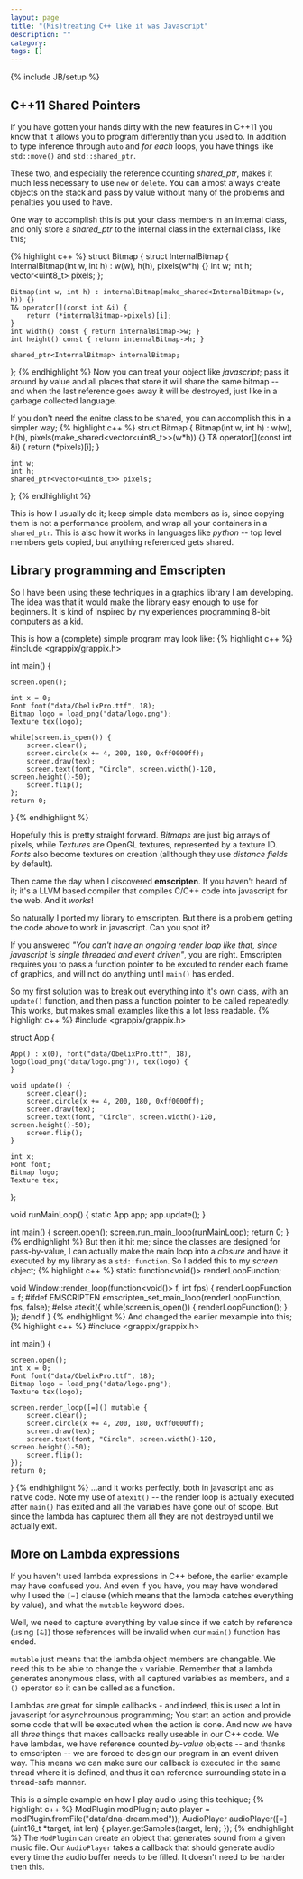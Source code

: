 ```yaml
---
layout: page
title: "(Mis)treating C++ like it was Javascript"
description: ""
category: 
tags: []
---
```

{% include JB/setup %}

C++11 Shared Pointers
---------------------
If you have gotten your hands dirty with the new features in C++11 you know that it allows you to
program differently than you used to. In addition to type inference through `auto` and *for each*
loops, you have things like `std::move()` and `std::shared_ptr`.

These two, and especially the reference counting *shared_ptr*, makes it
much less necessary to use `new` or `delete`. You can almost always create objects on the stack and
pass by value without many of the problems and penalties you used to have.

One way to accomplish this is put your class members in an internal class, and only store
a *shared_ptr* to the internal class in the external class, like this;

{% highlight c++ %}
struct Bitmap {
    struct InternalBitmap {
        InternalBitmap(int w, int h) : w(w), h(h), pixels(w*h) {}
        int w;
        int h;
        vector<uint8_t> pixels;
    };

    Bitmap(int w, int h) : internalBitmap(make_shared<InternalBitmap>(w, h)) {}
    T& operator[](const int &i) { 
        return (*internalBitmap->pixels)[i];
    }
    int width() const { return internalBitmap->w; }
    int height() const { return internalBitmap->h; }

    shared_ptr<InternalBitmap> internalBitmap;
};
{% endhighlight %}
Now you can treat your object like *javascript*; pass it around by value and all
places that store it will share the same bitmap -- and when the last reference goes away
it will be destroyed, just like in a garbage collected language.

If you don't need the enitre class to be shared, you can accomplish this in a simpler way;
{% highlight c++ %}
struct Bitmap {
    Bitmap(int w, int h) : w(w), h(h), pixels(make_shared<vector<uint8_t>>(w*h)) {}
    T& operator[](const int &i) { 
        return (*pixels)[i];
    }

    int w;
    int h;
    shared_ptr<vector<uint8_t>> pixels;
};
{% endhighlight %}

This is how I usually do it; keep simple data members as is, since
copying them is not a performance problem, and wrap all your containers in a `shared_ptr`. This is
also how it works in languages like *python* -- top level members gets copied, but anything
referenced gets shared.

Library programming and Emscripten
----------------------------------
So I have been using these techniques in a graphics library I am developing. The idea was
that it would make the library easy enough to use for beginners. It is kind of inspired by
my experiences programming 8-bit computers as a kid. 

This is how a (complete) simple program may look like:
{% highlight c++ %}
#include <grappix/grappix.h>

int main() {

    screen.open();

    int x = 0;
    Font font("data/ObelixPro.ttf", 18);
    Bitmap logo = load_png("data/logo.png");
    Texture tex(logo);

    while(screen.is_open()) {
        screen.clear();
        screen.circle(x += 4, 200, 180, 0xff0000ff);
        screen.draw(tex);
        screen.text(font, "Circle", screen.width()-120, screen.height()-50);
        screen.flip();
    };
    return 0;
}
{% endhighlight %}

Hopefully this is pretty straight forward. *Bitmaps* are just big arrays of pixels, while *Textures* are OpenGL textures,
represented by a texture ID. *Fonts* also become textures on creation (allthough they use *distance fields* by default).

Then came the day when I discovered **emscripten**. If you haven't heard of it; it's a LLVM based compiler
that compiles C/C++ code into javascript for the web. And it *works*!

So naturally I ported my library to emscripten. But there is a problem getting the code above to work in javascript.
Can you spot it?

If you answered *"You can't have an ongoing render loop like that, since javascript is single threaded and event driven"*, 
you are right. Emscripten requires you to pass a function pointer to be excuted to render each frame of graphics, and will
not do anything until `main()` has ended.

So my first solution was to break out everything into it's own class, with an `update()` function, and then pass a function
pointer to be called repeatedly. This works, but makes small examples like this a lot less readable. 
{% highlight c++ %}
#include <grappix/grappix.h>

struct App {

    App() : x(0), font("data/ObelixPro.ttf", 18), logo(load_png("data/logo.png")), tex(logo) {
    }

    void update() {
        screen.clear();
        screen.circle(x += 4, 200, 180, 0xff0000ff);
        screen.draw(tex);
        screen.text(font, "Circle", screen.width()-120, screen.height()-50);
        screen.flip();
    }

    int x;
    Font font;
    Bitmap logo;
    Texture tex;
};

void runMainLoop() {
    static App app;
    app.update();
}

int main() {
    screen.open();
    screen.run_main_loop(runMainLoop);
    return 0;
}
{% endhighlight %}
But then it hit me; since the classes are designed for pass-by-value, I can
actually make the main loop into a _closure_ and have it executed by my library as a `std::function`. So I added this to my *screen*
object;
{% highlight c++ %}
static function<void()> renderLoopFunction;

void Window::render_loop(function<void()> f, int fps) {
    renderLoopFunction = f;
#ifdef EMSCRIPTEN
    emscripten_set_main_loop(renderLoopFunction, fps, false);
#else
    atexit([](){
        while(screen.is_open()) {
            renderLoopFunction();
        }
    });
#endif
}
{% endhighlight %}
And changed the earlier mexample into this;
{% highlight c++ %}
#include <grappix/grappix.h>

int main() {

    screen.open();
    int x = 0;
    Font font("data/ObelixPro.ttf", 18);
    Bitmap logo = load_png("data/logo.png");
    Texture tex(logo);

    screen.render_loop([=]() mutable {
        screen.clear();
        screen.circle(x += 4, 200, 180, 0xff0000ff);
        screen.draw(tex);
        screen.text(font, "Circle", screen.width()-120, screen.height()-50);
        screen.flip();
    });
    return 0;
}
{% endhighlight %}
...and it works perfectly, both in javascript and as native code. Note my use of `atexit()` -- the render loop is actually executed after `main()` has exited and
all the variables have gone out of scope. But since the lambda has captured them all they are not destroyed until we actually exit.

More on Lambda expressions
--------------------------

If you haven't used lambda expressions in C++ before, the earlier example may have confused you. And even if you have, you may have
wondered why I used  the `[=]` clause (which means that the lambda catches everything by value), and what the `mutable` keyword does.

Well, we need to capture everything by value since if we catch by reference (using `[&]`) those references will be invalid when our
`main()` function has ended.

`mutable` just means that the lambda object members are changable. We need this to be able to change the `x` variable. Remember that a
lambda generates anonymous class, with all captured variables as members, and a `()` operator so it can be called as a function.

Lambdas are great for simple callbacks - and indeed, this is used a lot in javascript for asynchrounous programming; You start an action
and provide some code that will be executed when the action is done. And now we have all *three* things that makes callbacks really useable
in our C++ code. We have lambdas, we have reference counted *by-value* objects -- and thanks to emscripten -- we are forced to design our program in an event driven way. This means we can make sure our callback is executed in the same thread where it is defined, and thus it can reference surrounding state in a thread-safe manner.

This is a simple example on how I play audio using this techique;
{% highlight c++ %}
    ModPlugin modPlugin;
    auto player = modPlugin.fromFile("data/dna-dream.mod"));
    AudioPlayer audioPlayer([=](uint16_t *target, int len) {
        player.getSamples(target, len);
    });
{% endhighlight %}
The `ModPlugin` can create an object that generates sound from a given music file.
Our `AudioPlayer` takes a callback that should generate audio every time the audio buffer needs to be filled.
It doesn't need to be harder then this.
